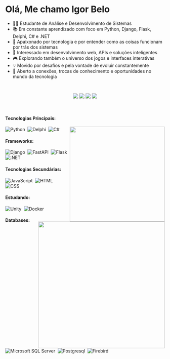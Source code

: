 
# Olá, Me chamo Igor Belo

- 👨‍💻 Estudante de Análise e Desenvolvimento de Sistemas
- 📚 Em constante aprendizado com foco em Python, Django, Flask, Delphi, C# e .NET
- 🧠 Apaixonado por tecnologia e por entender como as coisas funcionam por trás dos sistemas
- 🚀 Interessado em desenvolvimento web, APIs e soluções inteligentes
- 🎮 Explorando também o universo dos jogos e interfaces interativas
- 💡 Movido por desafios e pela vontade de evoluir constantemente
- 🤝 Aberto a conexões, trocas de conhecimento e oportunidades no mundo da tecnologia

&nbsp;&nbsp;&nbsp;

<div align="center"> 
  <a href="https://www.linkedin.com/in/igor-belo/" target="_blank"><img src="https://img.shields.io/badge/LinkedIn-0077B5?style=for-the-badge&logo=linkedin&logoColor=white"  target="_blank"></a> 
  <a href="https://www.instagram.com/igor_belo.py/" target="_blank"><img src="https://img.shields.io/badge/Instagram-E4405F?style=for-the-badge&logo=instagram&logoColor=white"></a>
  <a href="mailto:igorbello170@gmail.com"> <img src="https://img.shields.io/badge/-Gmail-%23333?style=for-the-badge&logo=gmail&logoColor=white" target="_blank"></a>
  <a href="https://leetcode.com/u/VCnus6rVTl/"> <img src="https://img.shields.io/badge/LeetCode-FF5722?style=for-the-badge&logo=leetcode&logoColor=white" target="_blank"></a>
</div>


&nbsp;&nbsp;&nbsp;




#### Tecnologias Principais:
<img src="https://github-readme-stats.vercel.app/api/top-langs/?username=igor-belo&layout=compact&hide_border=true&title_color=0396c7&text_color=0396c7&bg_color=0d1117" min-width="300px" max-width="300px" width="300px" align="right" />

![Python](https://img.shields.io/badge/Python-306998?style=for-the-badge&logo=python&logoColor=FFE873)&nbsp;
![Delphi](https://img.shields.io/badge/Delphi-CC342D?style=for-the-badge&logo=delphi&logoColor=white)&nbsp;
![C#](https://img.shields.io/badge/C%23-239120?style=for-the-badge&logo=c-sharp&logoColor=white)&nbsp;


#### Frameworks:
![Django](https://img.shields.io/badge/Django-092E20?style=for-the-badge&logo=django&logoColor=green)&nbsp;
![FastAPI](https://img.shields.io/badge/fastapi-109989?style=for-the-badge&logo=FASTAPI&logoColor=white)&nbsp;
![Flask](https://img.shields.io/badge/Flask-000000?style=for-the-badge&logo=flask&logoColor=white)&nbsp;
![.NET](https://img.shields.io/badge/.NET-5C2D91?style=for-the-badge&logo=.net&logoColor=white)&nbsp;



#### Tecnologias Secundárias:


![JavaScript](https://img.shields.io/badge/JavaScript-323330?style=for-the-badge&logo=javascript&logoColor=F7DF1E)&nbsp;
![HTML](https://img.shields.io/badge/HTML5-E34F26?style=for-the-badge&logo=html5&logoColor=white)&nbsp;
![CSS](https://img.shields.io/badge/CSS3-1572B6?style=for-the-badge&logo=css3&logoColor=white)&nbsp;

<img src="https://github-readme-stats.vercel.app/api?username=igor-belo&show_icons=true&layout=transparent&hide_border=true&title_color=016ca5&text_color=0396c7&bg_color=0d1117&locale=pt-br" min-width="400px" max-width="400px" width="400px" align="right" />

#### Estudando:

![Unity](https://img.shields.io/badge/unity-black?style=for-the-badge&logo=unity&logoColor=white)&nbsp;
![Docker](https://img.shields.io/badge/Docker-2CA5E0?style=for-the-badge&logo=docker&logoColor=white)&nbsp;

#### Databases:
![Microsoft SQL Server](https://img.shields.io/badge/Microsoft%20SQL%20Server-CC2927?style=for-the-badge&logo=microsoft%20sql%20server&logoColor=white)&nbsp;
![Postgresql](https://img.shields.io/badge/PostgreSQL-316192?style=for-the-badge&logo=postgresql&logoColor=white)&nbsp;
![Firebird](https://img.shields.io/badge/Firebird-FF681D?style=for-the-badge&logo=Firebird&logoColor=white)&nbsp;

&nbsp;&nbsp;&nbsp;






